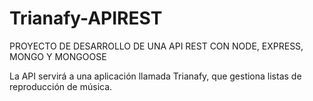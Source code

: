 # Trianafy-APIREST
PROYECTO DE DESARROLLO DE UNA API REST CON NODE, EXPRESS, MONGO Y MONGOOSE


La API servirá a una aplicación llamada Trianafy, que gestiona listas de reproducción de música.
